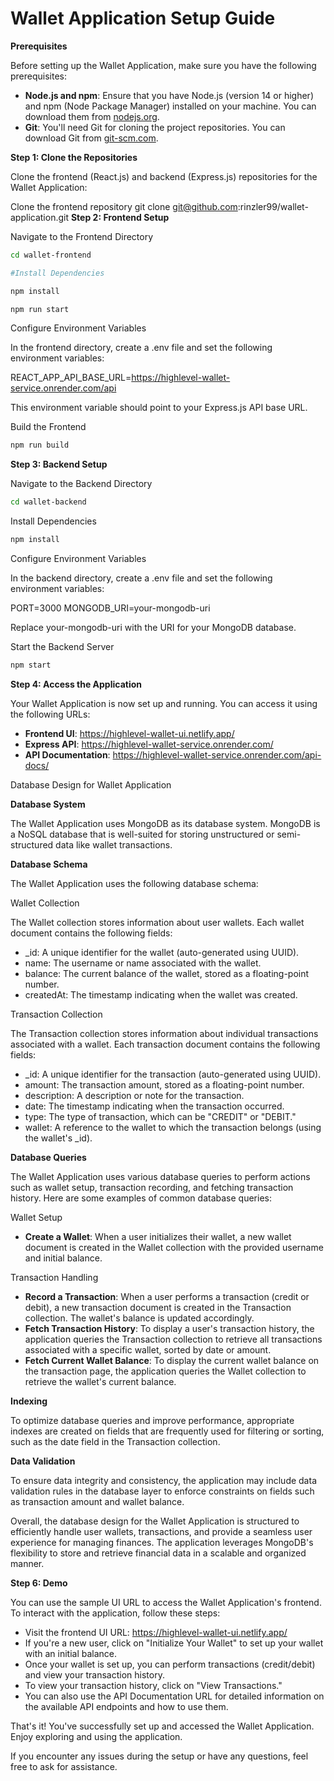 # Wallet Application Setup Guide

**Prerequisites**

Before setting up the Wallet Application, make sure you have the following prerequisites:

-   **Node.js and npm**: Ensure that you have Node.js (version 14 or higher) and npm (Node Package Manager) installed on your machine. You can download them from [nodejs.org](https://nodejs.org/).
-   **Git**: You'll need Git for cloning the project repositories. You can download Git from [git-scm.com](https://git-scm.com/).

**Step 1: Clone the Repositories**

Clone the frontend (React.js) and backend (Express.js) repositories for the Wallet Application:


Clone the frontend repository git clone git@github.com:rinzler99/wallet-application.git
**Step 2: Frontend Setup**

Navigate to the Frontend Directory

```bash
cd wallet-frontend

#Install Dependencies

npm install

npm run start
```

Configure Environment Variables

In the frontend directory, create a .env file and set the following environment variables:

REACT_APP_API_BASE_URL=https://highlevel-wallet-service.onrender.com/api

This environment variable should point to your Express.js API base URL.

Build the Frontend

```bash
npm run build
```

**Step 3: Backend Setup**

Navigate to the Backend Directory

```bash
cd wallet-backend
```

Install Dependencies

```bash
npm install
```

Configure Environment Variables

In the backend directory, create a .env file and set the following environment variables:



PORT=3000 MONGODB_URI=your-mongodb-uri

Replace your-mongodb-uri with the URI for your MongoDB database.

Start the Backend Server

```bash
npm start
```

**Step 4: Access the Application**

Your Wallet Application is now set up and running. You can access it using the following URLs:

-   **Frontend UI**: <https://highlevel-wallet-ui.netlify.app/>
-   **Express API**: <https://highlevel-wallet-service.onrender.com/>
-   **API Documentation**: <https://highlevel-wallet-service.onrender.com/api-docs/>

Database Design for Wallet Application

**Database System**

The Wallet Application uses MongoDB as its database system. MongoDB is a NoSQL database that is well-suited for storing unstructured or semi-structured data like wallet transactions.

**Database Schema**

The Wallet Application uses the following database schema:

Wallet Collection

The Wallet collection stores information about user wallets. Each wallet document contains the following fields:

-   _id: A unique identifier for the wallet (auto-generated using UUID).
-   name: The username or name associated with the wallet.
-   balance: The current balance of the wallet, stored as a floating-point number.
-   createdAt: The timestamp indicating when the wallet was created.

Transaction Collection

The Transaction collection stores information about individual transactions associated with a wallet. Each transaction document contains the following fields:

-   _id: A unique identifier for the transaction (auto-generated using UUID).
-   amount: The transaction amount, stored as a floating-point number.
-   description: A description or note for the transaction.
-   date: The timestamp indicating when the transaction occurred.
-   type: The type of transaction, which can be "CREDIT" or "DEBIT."
-   wallet: A reference to the wallet to which the transaction belongs (using the wallet's _id).

**Database Queries**

The Wallet Application uses various database queries to perform actions such as wallet setup, transaction recording, and fetching transaction history. Here are some examples of common database queries:

Wallet Setup

-   **Create a Wallet**: When a user initializes their wallet, a new wallet document is created in the Wallet collection with the provided username and initial balance.

Transaction Handling

-   **Record a Transaction**: When a user performs a transaction (credit or debit), a new transaction document is created in the Transaction collection. The wallet's balance is updated accordingly.
-   **Fetch Transaction History**: To display a user's transaction history, the application queries the Transaction collection to retrieve all transactions associated with a specific wallet, sorted by date or amount.
-   **Fetch Current Wallet Balance**: To display the current wallet balance on the transaction page, the application queries the Wallet collection to retrieve the wallet's current balance.

**Indexing**

To optimize database queries and improve performance, appropriate indexes are created on fields that are frequently used for filtering or sorting, such as the date field in the Transaction collection.

**Data Validation**

To ensure data integrity and consistency, the application may include data validation rules in the database layer to enforce constraints on fields such as transaction amount and wallet balance.

Overall, the database design for the Wallet Application is structured to efficiently handle user wallets, transactions, and provide a seamless user experience for managing finances. The application leverages MongoDB's flexibility to store and retrieve financial data in a scalable and organized manner.

**Step 6: Demo**

You can use the sample UI URL to access the Wallet Application's frontend. To interact with the application, follow these steps:

-   Visit the frontend UI URL: <https://highlevel-wallet-ui.netlify.app/>
-   If you're a new user, click on "Initialize Your Wallet" to set up your wallet with an initial balance.
-   Once your wallet is set up, you can perform transactions (credit/debit) and view your transaction history.
-   To view your transaction history, click on "View Transactions."
-   You can also use the API Documentation URL for detailed information on the available API endpoints and how to use them.

That's it! You've successfully set up and accessed the Wallet Application. Enjoy exploring and using the application.

If you encounter any issues during the setup or have any questions, feel free to ask for assistance.